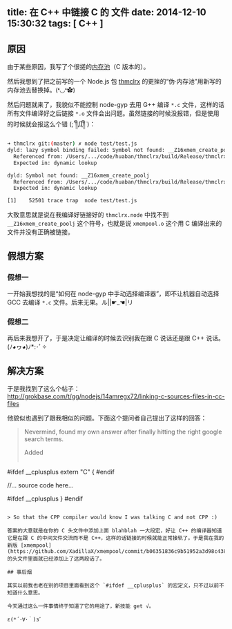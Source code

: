 title: 在 C++ 中链接 C 的 文件
date: 2014-12-10 15:30:32
tags: [ C++ ]
---

## 原因

由于某些原因，我写了个很搓的[内存池](https://github.com/XadillaX/xmempool)（C 版本的）。

然后我想到了把之前写的一个 Node.js 包 [thmclrx](https://github.com/XadillaX/thmclrx) 的更挫的“伪·内存池”用新写的内存池去替换掉。(❛◡❛✿)

然后问题就来了，我貌似不能控制 node-gyp 去用 G++ 编译 `*.c` 文件，这样的话所有文件编译好之后链接 `*.o` 文件会出问题。虽然链接的时候没报错，但是使用的时候就会报这么个错 (;´༎ຶД༎ຶ`)：

```sh
➜ thmclrx git:(master) ✗ node test/test.js
dyld: lazy symbol binding failed: Symbol not found: __Z16xmem_create_poolj
  Referenced from: /Users/.../code/huaban/thmclrx/build/Release/thmclrx.node
  Expected in: dynamic lookup

dyld: Symbol not found: __Z16xmem_create_poolj
  Referenced from: /Users/.../code/huaban/thmclrx/build/Release/thmclrx.node
  Expected in: dynamic lookup

[1]    52501 trace trap  node test/test.js
```

大致意思就是说在我编译好链接好的 `thmclrx.node` 中找不到 `__Z16xmem_create_poolj` 这个符号，也就是说 `xmempool.o` 这个用 C 编译出来的文件并没有正确被链接。

## 假想方案

### 假想一

一开始我想找的是“如何在 node-gyp 中手动选择编译器”，即不让机器自动选择 GCC 去编译 `*.c` 文件。后来无果。ル||☛_☚|リ

### 假想二

再后来我想开了，于是决定让编译的时候去识别我在跟 C 说话还是跟 C++ 说话。(ﾉ◕ヮ◕)ﾉ*:･ﾟ✧

## 解决方案

于是我找到了这么个帖子：http://grokbase.com/t/gg/nodejs/14amregx72/linking-c-sources-files-in-cc-files

他貌似也遇到了跟我相似的问题。下面这个提问者自己提出了这样的回答：

> Nevermind, found my own answer after finally hitting the right google search terms.
>
> Added
>
> ```cpp
#ifdef __cplusplus
extern "C" {
#endif

//... source code here...

#ifdef __cplusplus
}
#endif
```

> So that the CPP compiler would know I was talking C and not CPP :)

答案的大意就是在你的 C 头文件中添加上面 blahblah 一大段宏，好让 C++ 的编译器知道它是在跟 C 的中间文件交流而不是 C++，这样的话链接的时候就能正常接轨了。于是我在我的新版 [xmempool](https://github.com/XadillaX/xmempool/commit/b06351836c9b51952a3d98c438df6626dda8738c) 的头文件里面就已经添加上了这两段话了。

## 事后烟

其实以前我也老在别的项目里面看到这个 `#ifdef __cplusplus` 的宏定义，只不过以前不知道什么意思。

今天通过这么一件事情终于知道了它的用途了，新技能 get √。

ε(*´･∀･｀)зﾞ

